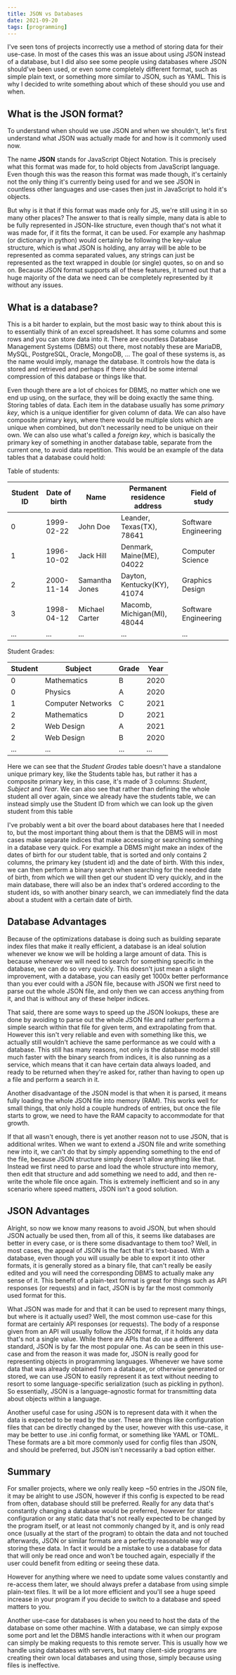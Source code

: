 ```yaml
---
title: JSON vs Databases
date: 2021-09-20
tags: [programming]
---
```


I've seen tons of projects incorrectly use a method of storing data for their use-case. In most of the cases this was
an issue about using JSON instead of a database, but I did also see some people using databases where JSON should've
been used, or even some completely different format, such as simple plain text, or something more similar to JSON, such
as YAML. This is why I decided to write something about which of these should you use and when.

## What is the JSON format?

To understand when should we use JSON and when we shouldn't, let's first understand what JSON was actually made for and
how is it commonly used now.

The name **JSON** stands for JavaScript Object Notation. This is precisely what this format was made for, to hold
objects from JavaScript language. Even though this was the reason this format was made though, it's certainly not the
only thing it's currently being used for and we see JSON in countless other languages and use-cases then just in
JavaScript to hold it's objects.

But why is it that if this format was made only for JS, we're still using it in so many other places? The answer to
that is really simple, many data is able to be fully represented in JSON-like structure, even though that's not what it
was made for, if it fits the format, it can be used. For example any hashmap (or dictionary in python) would certainly
be following the key-value structure, which is what JSON is holding, any array will be able to be represented as comma
separated values, any strings can just be represented as the text wrapped in double (or single) quotes, so on and so
on. Because JSON format supports all of these features, it turned out that a huge majority of the data we need can be
completely represented by it without any issues.

## What is a database?

This is a bit harder to explain, but the most basic way to think about this is to essentially think of an excel
spreadsheet. It has some columns and some rows and you can store data into it. There are countless Database Management
Systems (DBMS) out there, most notably these are MariaDB, MySQL, PostgreSQL, Oracle, MongoDB, ... The goal of these
systems is, as the name would imply, manage the database. It controls how the data is stored and retrieved and perhaps
if there should be some internal compression of this database or things like that.

Even though there are a lot of choices for DBMS, no matter which one we end up using, on the surface, they will be
doing exactly the same thing. Storing tables of data. Each item in the database usually has some *primary key*, which
is a unique identifier for given column of data. We can also have composite primary keys, where there would be multiple
slots which are unique when combined, but don't necessarily need to be unique on their own. We can also use what's
called a *foreign key*, which is basically the primary key of something in another database table, separate from the
current one, to avoid data repetition. This would be an example of the data tables that a database could hold:

Table of students:

| Student ID | Date of birth | Name           | Permanent residence address | Field of study       |
|------------|---------------|----------------|-----------------------------|----------------------|
| 0          | 1999-02-22    | John Doe       | Leander, Texas(TX), 78641   | Software Engineering |
| 1          | 1996-10-02    | Jack Hill      | Denmark, Maine(ME), 04022   | Computer Science     |
| 2          | 2000-11-14    | Samantha Jones | Dayton, Kentucky(KY), 41074 | Graphics Design      |
| 3          | 1998-04-12    | Michael Carter | Macomb, Michigan(MI), 48044 | Software Engineering |
| ...        | ...           | ...            | ...                         | ...                  |

Student Grades:

| Student | Subject           | Grade | Year |
|---------|-------------------|-------|------|
| 0       | Mathematics       | B     | 2020 |
| 0       | Physics           | A     | 2020 |
| 1       | Computer Networks | C     | 2021 |
| 2       | Mathematics       | D     | 2021 |
| 2       | Web Design        | A     | 2021 |
| 2       | Web Design        | B     | 2020 |
| ...     | ...               | ...   | ...  |

Here we can see that the *Student Grades* table doesn't have a standalone unique primary key, like the Students table
has, but rather it has a composite primary key, in this case, it's made of 3 columns: *Student*, *Subject* and *Year*.
We can also see that rather than defining the whole student all over again, since we already have the students table,
we can instead simply use the Student ID from which we can look up the given student from this table

I've probably went a bit over the board about databases here that I needed to, but the most important thing about them
is that the DBMS will in most cases make separate indices that make accessing or searching something in a database very
quick. For example a DBMS might make an index of the dates of birth for our student table, that is sorted and only
contains 2 columns, the primary key (student id) and the date of birth. With this index, we can then perform a binary
search when searching for the needed date of birth, from which we will then get our student ID very quickly, and in the
main database, there will also be an index that's ordered according to the student ids, so with another binary search,
we can immediately find the data about a student with a certain date of birth.

## Database Advantages

Because of the optimizations database is doing such as building separate index files that make it really efficient, a
database is an ideal solution whenever we know we will be holding a large amount of data. This is because whenever we
will need to search for something specific in the database, we can do so very quickly. This doesn't just mean a slight
improvement, with a database, you can easily get 1000x better performance than you ever could with a JSON file, because
with JSON we first need to parse out the whole JSON file, and only then we can access anything from it, and that is
without any of these helper indices.

That said, there are some ways to speed up the JSON lookups, these are done by avoiding to parse out the whole JSON
file and rather perform a simple search within that file for given term, and extrapolating from that. However this
isn't very reliable and even with something like this, we actually still wouldn't achieve the same performance as we
could with a database. This still has many reasons, not only is the database model still much faster with the binary
search from indices, it is also running as a service, which means that it can have certain data always loaded, and
ready to be returned when they're asked for, rather than having to open up a file and perform a search in it.

Another disadvantage of the JSON model is that when it is parsed, it means fully loading the whole JSON file into
memory (RAM). This works well for small things, that only hold a couple hundreds of entries, but once the file starts
to grow, we need to have the RAM capacity to accommodate for that growth.

If that all wasn't enough, there is yet another reason not to use JSON, that is additional writes. When we want to
extend a JSON file and write something new into it, we can't do that by simply appending something to the end of the
file, because JSON structure simply doesn't allow anything like that. Instead we first need to parse and load the whole
structure into memory, then edit that structure and add something we need to add, and then re-write the whole file once
again. This is extremely inefficient and so in any scenario where speed matters, JSON isn't a good solution.

## JSON Advantages

Alright, so now we know many reasons to avoid JSON, but when should JSON actually be used then, from all of this, it
seems like databases are better in every case, or is there some disadvantage to them too? Well, in most cases, the
appeal of JSON is the fact that it's text-based. With a database, even though you will usually be able to export it
into other formats, it is generally stored as a binary file, that can't really be easily edited and you will need the
corresponding DBMS to actually make any sense of it. This benefit of a plain-text format is great for things such as
API responses (or requests) and in fact, JSON is by far the most commonly used format for this.

What JSON was made for and that it can be used to represent many things, but where is it actually used? Well, the most
common use-case for this format are certainly API responses (or requests). The body of a response given from an API
will usually follow the JSON format, if it holds any data that's not a single value. While there are APIs that do use a
different standard, JSON is by far the most popular one. As can be seen in this use-case and from the reason it was
made for, JSON is really good for representing objects in programming languages. Whenever we have some data that was
already obtained from a database, or otherwise generated or stored, we can use JSON to easily represent it as text
without needing to resort to some language-specific serialization (such as pickling in python). So essentially, JSON is
a language-agnostic format for transmitting data about objects within a language.

Another useful case for using JSON is to represent data with it when the data is expected to be read by the user. These
are things like configuration files that can be directly changed by the user, however with this use-case, it may be
better to use .ini config format, or something like YAML or TOML. These formats are a bit more commonly used for config
files than JSON, and should be preferred, but JSON isn't necessarily a bad option either.

## Summary

For smaller projects, where we only really keep ~50 entries in the JSON file, it may be alright to use JSON, however if
this config is expected to be read from often, database should still be preferred. Really for any data that's
constantly changing a database would be preferred, however for static configuration or any static data that's not
really expected to be changed by the program itself, or at least not commonly changed by it, and is only read once
(usually at the start of the program) to obtain the data and not touched afterwards, JSON or similar formats are a
perfectly reasonable way of storing these data. In fact it would be a mistake to use a database for data that will only
be read once and won't be touched again, especially if the user could benefit from editing or seeing these data.

However for anything where we need to update some values constantly and re-access them later, we should always prefer a
database from using simple plain-text files. It will be a lot more efficient and you'll see a huge speed increase in
your program if you decide to switch to a database and speed matters to you.

Another use-case for databases is when you need to host the data of the database on some other machine. With a
database, we can simply expose some port and let the DBMS handle interactions with it when our program can simply be
making requests to this remote server. This is usually how we handle using databases with servers, but many client-side
programs are creating their own local databases and using those, simply because using files is ineffective.

